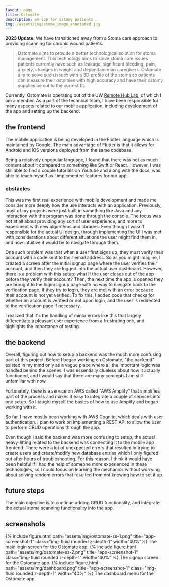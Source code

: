 ```yaml
---
layout: page
title: Ostomate
description: an app for ostomy patients
img: /assets/img/stoma_image_annotated.jpg
---
```


**2023 Update:** We have transitioned away from a Stoma care approach to providing scanning for chronic wound patients.

>  Ostomate aims to provide a better technological solution for stoma management. This technology aims to solve stoma care issues patients currently have such as leakage, significant bleeding, pain, anxiety, changes in weight and dependance on caregivers. Ostomate aim to solve such issues with a 3D profile of the stoma so patients can measure their ostomies with high accuracy and have their ostomy supplies be cut to the correct fit.  

Currently, Ostomate is operating out of the UW [Remote Hub Lab](https://rhlab.ece.uw.edu/), of which I am a member. As a part of the technical team, I have been responsible for many aspects related to our mobile application, including development of the app and setting up the backend.

## the frontend
The mobile application is being developed in the Flutter language which is maintained by Google. The main advantage of Flutter is that it allows for Android and iOS versions deployed from the same codebase.

Being a relatively unpopular language, I found that there was not as much content about it compared to something like Swift or React. However, I was still able to find a couple tutorials on Youtube and along with the docs, was able to teach myself as I implemented features for our app.

### obstacles
This was my first real experience with mobile development and made me consider more deeply how the use interacts with an application. Previously, most of my projects were just built in something like Java and any interaction with the program was done through the console. The focus was not at all about providing any sort of user experience, and more to experiment with new algorithms and libraries. Even though I wasn't responsible for the actual UI design, through implementing the UI I was met with considerations about different situations the user might find them in, and how intuitive it would be to navigate through them.

One such problem was that when a user first signs up, they must verify their account with a code sent to their email address. So as you might imagine, I created a screen after the initial signup page where the user verifies their account, and then they are logged into the actual user dashboard. However, there is a problem with this setup: what if the user closes out of the app before they verify their account? Then, the next time the app is opened they are brought to the login/signup page with no way to navigate back to the verfication page. If they try to login, they are met with an error because their account is not yet verified. To fix this, I added code that checks for whether an account is verified or not upon login, and the user is redirected to the verification page if necessary.

I realized that it's the handling of minor errors like this that largely differentiate a pleasant user experience from a frustrating one, and highlights the importance of testing.

## the backend
Overall, figuring out how to setup a backend was the much more confusing part of this project. Before I began working on Ostomate, "the backend" existed in my mind only as a vague place where all the important logic was handled behind the scenes. I was essentially clueless about how it actually functioned, and I would say that there are many concepts I am still unfamiliar with now.

Fortunately, there is a service on AWS called "AWS Amplify" that simplifies part of the process and makes it easy to integrate a couple of services into one setup. So I taught myself the basics of how to use Amplify and began working with it.

So far, I have mostly been working with AWS Cognito, which deals with user authentication. I plan to work on implementing a REST API to allow the user to perform CRUD operations through the app.

Even though I said the backend was more confusing to setup, the actual heavy-lifting related to the backend was connecting it to the mobile app frontend. There were a lot of unexpected errors that resulted in trying to create users and create/modify new database entries which I only figured out after hours of troubleshooting. For this reason, I think it would have been helpful if I had the help of someone more experienced in these technologies, so I could focus on learning the mechanics without worrying about solving random errors that resulted from not knowing how to set it up.

## future steps
The main objective is to continue adding CRUD functionality, and integrate the actual stoma scanning functionality into the app.

## screenshots
{% include figure.html path="assets/img/ostomate-ss-1.png" title="app-screenshot-1" class="img-fluid rounded z-depth-1" width="40%"%}
The main login screen for the Ostomate app.
{% include figure.html path="assets/img/ostomate-ss-2.png" title="app-screenshot-1" class="img-fluid rounded z-depth-1" width="40%" %}
The signup screen for the Ostomate app.
{% include figure.html path="assets/img/dashboard.png" title="app-screenshot-1" class="img-fluid rounded z-depth-1" width="40%" %}
The dashboard menu for the Ostomate app.

